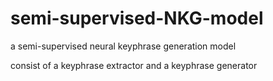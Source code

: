 # semi-supervised-NKG-model
a semi-supervised neural keyphrase generation model

consist of a keyphrase extractor and a keyphrase generator
